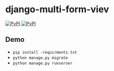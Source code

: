 # django-multi-form-viev
[![PyPI](https://img.shields.io/pypi/v/django-multi-form-view.svg?maxAge=2592000)](https://pypi.python.org/pypi/django-multi-form-view)
[![PyPI](https://img.shields.io/pypi/dm/django-multi-form-view.svg?maxAge=2592000)](https://pypi.python.org/pypi/django-multi-form-view)

## Demo

- `pip install -requirments.txt`
- `python manage.py migrate`
- `python manage.py runserver`
